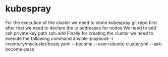 # kubespray
For the execution of the cluster we need to clone kubespray git repo first
after that we need to declere the ip addresses for nodes 
We need to add ssh private key path ssh-add
Finally for creating the cluster we need to execute the following command 
ansible-playbook -i inventory/mycluster/hosts.yaml --become --user=ubuntu cluster.yml --ask-become-pass
